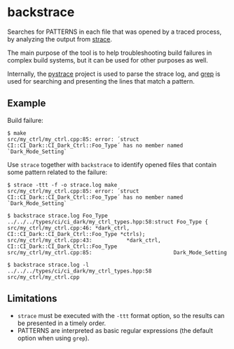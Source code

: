 # backstrace
Searches for PATTERNS in each file that was opened by a traced process, by analyzing the output from [strace](https://man7.org/linux/man-pages/man1/strace.1.html). 

The main purpose of the tool is to help troubleshooting build failures in complex build systems, but it can be used for other purposes as well.

Internally, the [pystrace](https://github.com/dirtyharrycallahan/pystrace) project is used to parse the strace log, and [grep](https://man7.org/linux/man-pages/man1/grep.1.html) is used for searching and presenting the lines that match a pattern.

## Example

Build failure:
```
$ make
src/my_ctrl/my_ctrl.cpp:85: error: ´struct CI::CI_Dark::CI_Dark_Ctrl::Foo_Type´ has no member named `Dark_Mode_Setting`
```

Use `strace` together with `backstrace` to identify opened files that contain some pattern related to the failure:

```
$ strace -ttt -f -o strace.log make
src/my_ctrl/my_ctrl.cpp:85: error: ´struct CI::CI_Dark::CI_Dark_Ctrl::Foo_Type´ has no member named `Dark_Mode_Setting`

$ backstrace strace.log Foo_Type
../../../types/ci/ci_dark/my_ctrl_types.hpp:58:struct Foo_Type {
src/my_ctrl/my_ctrl.cpp:46: *dark_ctrl, CI::CI_Dark::CI_Dark_Ctrl::Foo_Type *ctrls);
src/my_ctrl/my_ctrl.cpp:43:           *dark_ctrl, CI::CI_Dark::CI_Dark_Ctrl::Foo_Type
src/my_ctrl/my_ctrl.cpp:85:                          Dark_Mode_Setting

$ backstrace strace.log -l
../../../types/ci/ci_dark/my_ctrl_types.hpp:58
src/my_ctrl/my_ctrl.cpp
```

## Limitations

* `strace` must be executed with the `-ttt` format option, so the results can be presented in a timely order.
* PATTERNS are interpreted as basic regular expressions (the default option when using `grep`).
